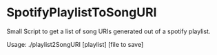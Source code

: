 # SpotifyPlaylistToSongURI
Small Script to get a list of song URIs generated out of a spotify playlist.

Usage: ./playlist2SongURI [playlist] [file to save]
